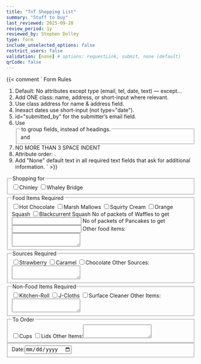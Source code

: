 ```yaml
---
title: "TnT Shopping List"
summary: "Stuff to buy"
last_reviewed: 2025-09-28
review_period: 1y
reviewed_by: Stephen Dolley
type: form
include_unselected_options: false
restrict_users: false
validation: [none] # options: requestLink, submit, none (default)
qrCode: false
---
```


{{< comment `
Form Rules
1. Default: No attributes except type (email, tel, date, text) — except...
2. Add ONE class: name, address, or short-input where relevant.
3. Use class address for name & address field.
4. Inexact dates use short-input (not type="date").
5. id="submitted_by" for the submitter’s email field.
6. Use <fieldset> and <legend> to group fields, instead of headings.
7. NO MORE THAN 3 SPACE INDENT
8. Attribute order: <required> <id> <class> <type> .
9. Add "None" default text in all required text fields that ask for additional information.
` >}}

<fieldset>
   <legend>Shopping for</legend>
   <label><input type="checkbox">Chinley</label>
   <label><input type="checkbox">Whaley Bridge</label>
</fieldset>

<fieldset>
   <legend>Food Items Required</legend>
   <label><input type="checkbox">Hot Chocolate</label>
   <label><input type="checkbox">Marsh Mallows</label>
   <label><input type="checkbox">Squirty Cream</label>
   <label><input type="checkbox">Orange Squash</label>
   <label><input type="checkbox">Blackcurrent Squash</label>
   <label>No of packets of Waffles to get<input class="name" type="text" ></label>
   <label>No of packets of Pancakes to get<input class="name" type="text" ></label>
   <label>Other food items:<textarea rows="2"></textarea></label>
</fieldset>

<fieldset>
   <legend>Sources Required</legend>
   <label><input type="checkbox">Strawberry</label>
   <label><input type="checkbox">Caramel</label>
   <label><input type="checkbox">Chocolate</label>
   <label>Other Sources:<textarea rows="2"></textarea></label>
</fieldset>

<fieldset>
   <legend>Non-Food Items Required</legend>
   <label><input type="checkbox">Kitchen-Roll</label>
   <label><input type="checkbox">J-Cloths</label>
   <label><input type="checkbox">Surface Cleaner</label>
   <label>Other Items:<textarea rows="2"></textarea></label>
</fieldset>

<fieldset>
   <legend>To Order</legend>
   <label><input type="checkbox">Cups</label>
   <label><input type="checkbox">Lids</label>
   <label>Other Items:<textarea rows="2"></textarea></label>
</fieldset>

<fieldset>
   <label>Date:<input class="autofill-today" type="date"></label>
</fieldset>
